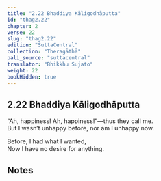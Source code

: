 ```yaml
---
title: "2.22 Bhaddiya Kāligodhāputta"
id: "thag2.22"
chapter: 2
verse: 22
slug: "thag2.22"
edition: "SuttaCentral"
collection: "Theragāthā"
pali_source: "suttacentral"
translator: "Bhikkhu Sujato"
weight: 22
bookHidden: true
---
```


## 2.22 Bhaddiya Kāligodhāputta  

“Ah, happiness! Ah, happiness!”—thus they call me.  
But I wasn’t unhappy before, nor am I unhappy now.  

Before, I had what I wanted,  
Now I have no desire for anything.

## Notes
